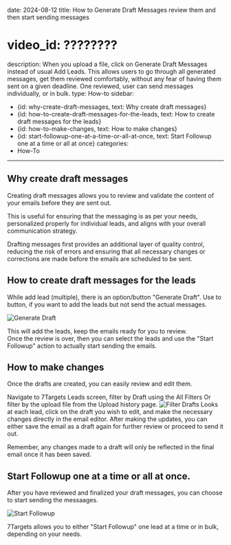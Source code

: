 date: 2024-08-12
title: How to Generate Draft Messages review them and then start sending messages
# video_id: ????????
description: When you upload a file, click on Generate Draft Messages instead of usual Add Leads. This allows users to go through all generated messages, get them reviewed comfortably, without any fear of having them sent on a given deadline. One reviewed, user can send messages individually, or in bulk. 
type: How-to
sidebar:
  - {id: why-create-draft-messages, text: Why create draft messages}
  - {id: how-to-create-draft-messages-for-the-leads, text: How to create draft messages for the leads}
  - {id: how-to-make-changes, text: How to make changes}
  - {id: start-followup-one-at-a-time-or-all-at-once, text: Start Followup one at a time or all at once}
categories:
  - How-To
---

## Why create draft messages
Creating draft messages allows you to review and validate the content of your emails before they are sent out. 

This is useful for ensuring that the messaging is as per your needs, personalized properly for individual leads, and aligns with your overall communication strategy. 

Drafting messages first provides an additional layer of quality control, reducing the risk of errors and ensuring that all necessary changes or corrections are made before the emails are scheduled to be sent.

## How to create draft messages for the leads
While add lead (multiple), there is an option/button "Generate Draft". Use to button, if you want to add the leads but not send the actual messages. 

![Generate Draft](../../images/generate-draft.png)

This will add the leads, keep the emails ready for you to review.  
Once the review is over, then you can select the leads and use the "Start Followup" action to actually start sending the emails.

## How to make changes
Once the drafts are created, you can easily review and edit them. 

Navigate to 7Targets Leads screen, filter by Draft using the All Filters Or filter by the upload file from the Upload history page.
![Filter Drafts](../../images/filter-drafts.png)
Looks at each lead, click on the draft you wish to edit, and make the necessary changes directly in the email editor. After making the updates, you can either save the email as a draft again for further review or proceed to send it out. 

Remember, any changes made to a draft will only be reflected in the final email once it has been saved.

## Start Followup one at a time or all at once. 
After you have reviewed and finalized your draft messages, you can choose to start sending the messaages. 

![Start Followup](../../images/start-followup.png)

7Targets allows you to either "Start Followup" one lead at a time or in bulk, depending on your needs. 


